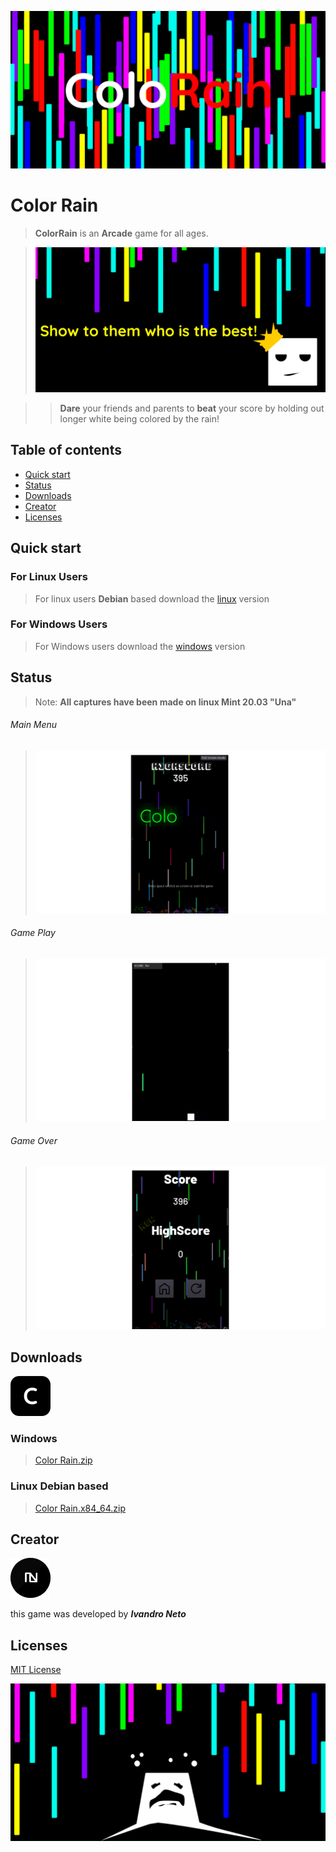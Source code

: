 ![ColoRain](Banners/title.png)
# Color Rain

> **ColorRain** is an **Arcade** game for all ages.
 
>![ColoRain](Banners/banner1.png)
 
> > **Dare** your friends and parents to **beat** your score by holding out longer white being colored by the rain!

## Table of contents
- [Quick start](#quick-start)
- [Status](#status)
- [Downloads](#downloads)
- [Creator](#creator)
- [Licenses](#licenses)

## Quick start
### For Linux Users
> For linux users **Debian** based download the [linux](#linux-debian-based) version

### For Windows Users
> For Windows users download the [windows](#windows) version
 
## Status
> Note: **All captures have been made on linux Mint 20.03 "Una"**

###### Main Menu
> ![main](Screenshots/main.png)

###### Game Play
> ![Gameplay](Screenshots/gameplay.png)

###### Game Over
> ![Game Over](Screenshots/gameover.png)

## Downloads

<img src="Logos/logo.png" alt="Color Rain">

### Windows

> [Color Rain.zip](https://drive.google.com/file/d/13MNOJnilEIaN30CvMF4cDZjHtSmDZX_H/view?usp=sharing)

### Linux Debian based

> [Color Rain.x84_64.zip](https://drive.google.com/file/d/167AszwxqQcnI4g4EoMPy9MsOAuezEbCs/view?usp=sharing)

## Creator
 <img src="Logos/logo_ivan.png" width="64">
 
 this game was developed by **_Ivandro Neto_**
 
## Licenses
[MIT License](LICENSE.md)
<br>

![ColoRain](Banners/banner3.png)

